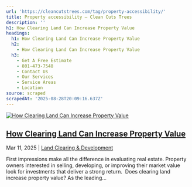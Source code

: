 ```yaml
---
url: 'https://cleancutstrees.com/tag/property-accessibility/'
title: Property accessibility – Clean Cuts Trees
description: ''
h1: How Clearing Land Can Increase Property Value
headings:
  h1: How Clearing Land Can Increase Property Value
  h2:
    - How Clearing Land Can Increase Property Value
  h3:
    - Get A Free Estimate
    - 801-473-7548
    - Contact Us
    - Our Services
    - Service Areas
    - Location
source: scraped
scrapedAt: '2025-08-28T20:09:16.637Z'
---
```

[![How Clearing Land Can Increase Property Value](./assets/4de3cc88bee3dc4ffe78447f7ec7126304440e8a.jpg)](https://cleancutstrees.com/2025/03/11/does-clearing-land-increase-property-value/)

## [How Clearing Land Can Increase Property Value](https://cleancutstrees.com/2025/03/11/does-clearing-land-increase-property-value/)

Mar 11, 2025 | [Land Clearing & Development](https://cleancutstrees.com/category/land-clearing-development/)

First impressions make all the difference in evaluating real estate. Property owners interested in selling, developing, or improving their market value look for investments that deliver a strong return.  Does clearing land increase property value? As the leading...
